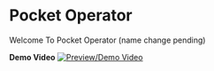 # Pocket Operator

Welcome To Pocket Operator (name change pending)

**Demo Video**
[![Preview/Demo Video](https://img.youtube.com/vi/7aF5GRs8LMA/maxresdefault.jpg)](https://youtu.be/7aF5GRs8LMA)

